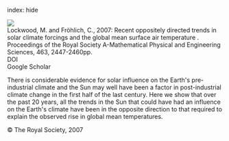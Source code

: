 index: hide

<div class="Citation">
    <div class="Citation-thumb CitationThumb-linked"  data-href="https://doi.org/10.1098/rspa.2007.1880">
      <img src="https://static.claimspace.cloud/climate-study-static/refs/thumbs/10/Lockwood_and_Frohlich_2007-thumb.png" />
    </div>

  <div class="Citation-body">
    <div class="Citation-text">Lockwood, M. and Fröhlich, C., 2007: Recent oppositely directed trends in solar climate forcings and the global mean surface air temperature . <span class="Article-journal">Proceedings of the Royal Society A-Mathematical Physical and Engineering Sciences, </span><span class="Article-volume">463, </span>2447-2460pp.</div>
    <div class="Citation-links">
      <div class="CitationLink" data-href="https://doi.org/10.1098/rspa.2007.1880">
        <div class="CitationLink-icon CitationLink-Doi"></div>
        <div class="CitationLink-text">DOI</div>
      </div>
      <div class="CitationLink" data-href="https://scholar.google.com/scholar?q=10.1098/rspa.2007.1880">
        <div class="CitationLink-icon CitationLink-Scholar"></div>
        <div class="CitationLink-text">Google Scholar</div>
      </div>
    </div>
  </div>
</div>

There is considerable evidence for solar influence on the Earth's pre-industrial climate and the Sun may well have been a factor in post-industrial climate change in the first half of the last century. Here we show that over the past 20 years, all the trends in the Sun that could have had an influence on the Earth's climate have been in the opposite direction to that required to explain the observed rise in global mean temperatures.

<div class="Citation-copy">
&copy; The Royal Society, 2007
</div>
